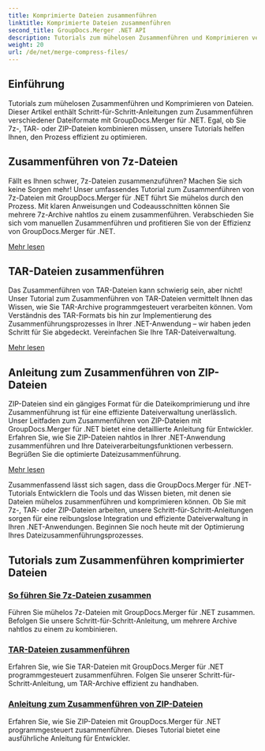 ```yaml
---
title: Komprimierte Dateien zusammenführen
linktitle: Komprimierte Dateien zusammenführen
second_title: GroupDocs.Merger .NET API
description: Tutorials zum mühelosen Zusammenführen und Komprimieren verschiedener Dateiformate. Lernen Sie mit unseren Schritt-für-Schritt-Anleitungen, 7z-, TAR- und ZIP-Dateien nahtlos zu kombinieren.
weight: 20
url: /de/net/merge-compress-files/
---
```

## Einführung


Tutorials zum mühelosen Zusammenführen und Komprimieren von Dateien. Dieser Artikel enthält Schritt-für-Schritt-Anleitungen zum Zusammenführen verschiedener Dateiformate mit GroupDocs.Merger für .NET. Egal, ob Sie 7z-, TAR- oder ZIP-Dateien kombinieren müssen, unsere Tutorials helfen Ihnen, den Prozess effizient zu optimieren.

## Zusammenführen von 7z-Dateien

Fällt es Ihnen schwer, 7z-Dateien zusammenzuführen? Machen Sie sich keine Sorgen mehr! Unser umfassendes Tutorial zum Zusammenführen von 7z-Dateien mit GroupDocs.Merger für .NET führt Sie mühelos durch den Prozess. Mit klaren Anweisungen und Codeausschnitten können Sie mehrere 7z-Archive nahtlos zu einem zusammenführen. Verabschieden Sie sich vom manuellen Zusammenführen und profitieren Sie von der Effizienz von GroupDocs.Merger für .NET.

[Mehr lesen](./merge-7z-files/)

## TAR-Dateien zusammenführen

Das Zusammenführen von TAR-Dateien kann schwierig sein, aber nicht! Unser Tutorial zum Zusammenführen von TAR-Dateien vermittelt Ihnen das Wissen, wie Sie TAR-Archive programmgesteuert verarbeiten können. Vom Verständnis des TAR-Formats bis hin zur Implementierung des Zusammenführungsprozesses in Ihrer .NET-Anwendung – wir haben jeden Schritt für Sie abgedeckt. Vereinfachen Sie Ihre TAR-Dateiverwaltung.

[Mehr lesen](./merging-tar-files/)

## Anleitung zum Zusammenführen von ZIP-Dateien

ZIP-Dateien sind ein gängiges Format für die Dateikomprimierung und ihre Zusammenführung ist für eine effiziente Dateiverwaltung unerlässlich. Unser Leitfaden zum Zusammenführen von ZIP-Dateien mit GroupDocs.Merger für .NET bietet eine detaillierte Anleitung für Entwickler. Erfahren Sie, wie Sie ZIP-Dateien nahtlos in Ihrer .NET-Anwendung zusammenführen und Ihre Dateiverarbeitungsfunktionen verbessern. Begrüßen Sie die optimierte Dateizusammenführung.

[Mehr lesen](./guide-merging-zip-files/)

Zusammenfassend lässt sich sagen, dass die GroupDocs.Merger für .NET-Tutorials Entwicklern die Tools und das Wissen bieten, mit denen sie Dateien mühelos zusammenführen und komprimieren können. Ob Sie mit 7z-, TAR- oder ZIP-Dateien arbeiten, unsere Schritt-für-Schritt-Anleitungen sorgen für eine reibungslose Integration und effiziente Dateiverwaltung in Ihren .NET-Anwendungen. Beginnen Sie noch heute mit der Optimierung Ihres Dateizusammenführungsprozesses.
## Tutorials zum Zusammenführen komprimierter Dateien
### [So führen Sie 7z-Dateien zusammen](./merge-7z-files/)
Führen Sie mühelos 7z-Dateien mit GroupDocs.Merger für .NET zusammen. Befolgen Sie unsere Schritt-für-Schritt-Anleitung, um mehrere Archive nahtlos zu einem zu kombinieren.
### [TAR-Dateien zusammenführen](./merging-tar-files/)
Erfahren Sie, wie Sie TAR-Dateien mit GroupDocs.Merger für .NET programmgesteuert zusammenführen. Folgen Sie unserer Schritt-für-Schritt-Anleitung, um TAR-Archive effizient zu handhaben.
### [Anleitung zum Zusammenführen von ZIP-Dateien](./guide-merging-zip-files/)
Erfahren Sie, wie Sie ZIP-Dateien mit GroupDocs.Merger für .NET programmgesteuert zusammenführen. Dieses Tutorial bietet eine ausführliche Anleitung für Entwickler.